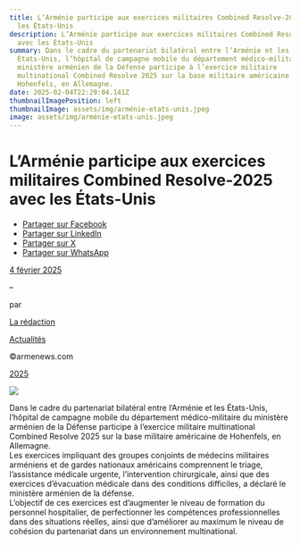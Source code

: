 ```yaml
---
title: L’Arménie participe aux exercices militaires Combined Resolve-2025 avec
  les États-Unis
description: L’Arménie participe aux exercices militaires Combined Resolve-2025
  avec les États-Unis
summary: Dans le cadre du partenariat bilatéral entre l’Arménie et les
  États-Unis, l’hôpital de campagne mobile du département médico-militaire du
  ministère arménien de la Défense participe à l’exercice militaire
  multinational Combined Resolve 2025 sur la base militaire américaine de
  Hohenfels, en Allemagne.
date: 2025-02-04T22:29:04.141Z
thumbnailImagePosition: left
thumbnailImage: assets/img/arménie-etats-unis.jpeg
image: assets/img/arménie-etats-unis.jpeg
---
```

<!--StartFragment-->

# L’Arménie participe aux exercices militaires Combined Resolve-2025 avec les États-Unis

* [Partager sur Facebook](https://www.facebook.com/sharer/sharer.php?u=https%3A%2F%2Fwww.armenews.com%2Flarmenie-participe-aux-exercices-militaires-combined-resolve-2025-avec-les-etats-unis%2F&title=L%26rsquo%3BArm%C3%A9nie%20participe%20aux%20exercices%20militaires%20Combined%20Resolve-2025%20avec%20les%20%C3%89tats-Unis)
* [Partager sur LinkedIn](https://www.linkedin.com/shareArticle?mini=true&url=https%3A%2F%2Fwww.armenews.com%2Flarmenie-participe-aux-exercices-militaires-combined-resolve-2025-avec-les-etats-unis%2F&title=L%26rsquo%3BArm%C3%A9nie%20participe%20aux%20exercices%20militaires%20Combined%20Resolve-2025%20avec%20les%20%C3%89tats-Unis)
* [Partager sur X](https://x.com/share?url=https%3A%2F%2Fwww.armenews.com%2Flarmenie-participe-aux-exercices-militaires-combined-resolve-2025-avec-les-etats-unis%2F&text=L%26rsquo%3BArm%C3%A9nie%20participe%20aux%20exercices%20militaires%20Combined%20Resolve-2025%20avec%20les%20%C3%89tats-Unis)
* [Partager sur WhatsApp](https://api.whatsapp.com/send?text=L%26rsquo%3BArm%C3%A9nie%20participe%20aux%20exercices%20militaires%20Combined%20Resolve-2025%20avec%20les%20%C3%89tats-Unis%20%E2%80%94%20https%3A%2F%2Fwww.armenews.com%2Flarmenie-participe-aux-exercices-militaires-combined-resolve-2025-avec-les-etats-unis%2F)

[4 février 2025](https://www.armenews.com/larmenie-participe-aux-exercices-militaires-combined-resolve-2025-avec-les-etats-unis/)

–

par

[La rédaction](https://www.armenews.com/author/toranian/)

[Actualités](https://www.armenews.com/categorie/actualites/)

©armenews.com

[2025](https://www.armenews.com/larmenie-participe-aux-exercices-militaires-combined-resolve-2025-avec-les-etats-unis/)

![](https://www.armenews.com/wp-content/uploads/2025/02/Armenia-US-Joint-Excersise-1-800x430-1.jpeg)

Dans le cadre du partenariat bilatéral entre l’Arménie et les États-Unis, l’hôpital de campagne mobile du département médico-militaire du ministère arménien de la Défense participe à l’exercice militaire multinational Combined Resolve 2025 sur la base militaire américaine de Hohenfels, en Allemagne.\
Les exercices impliquant des groupes conjoints de médecins militaires arméniens et de gardes nationaux américains comprennent le triage, l’assistance médicale urgente, l’intervention chirurgicale, ainsi que des exercices d’évacuation médicale dans des conditions difficiles, a déclaré le ministère arménien de la défense.\
L’objectif de ces exercices est d’augmenter le niveau de formation du personnel hospitalier, de perfectionner les compétences professionnelles dans des situations réelles, ainsi que d’améliorer au maximum le niveau de cohésion du partenariat dans un environnement multinational.



<!--EndFragment-->